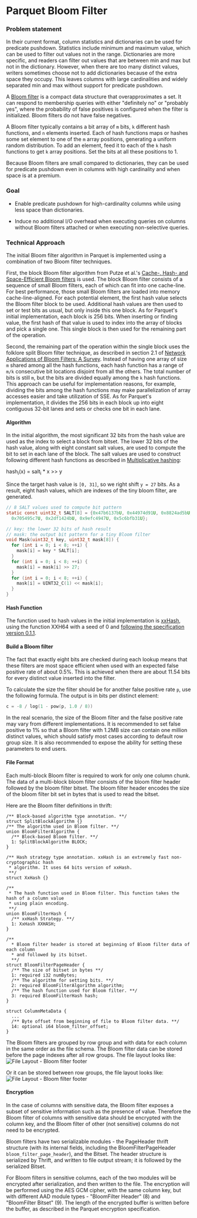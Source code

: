  <!--
  - Licensed to the Apache Software Foundation (ASF) under one
  - or more contributor license agreements.  See the NOTICE file
  - distributed with this work for additional information
  - regarding copyright ownership.  The ASF licenses this file
  - to you under the Apache License, Version 2.0 (the
  - "License"); you may not use this file except in compliance
  - with the License.  You may obtain a copy of the License at
  -
  -   http://www.apache.org/licenses/LICENSE-2.0
  -
  - Unless required by applicable law or agreed to in writing,
  - software distributed under the License is distributed on an
  - "AS IS" BASIS, WITHOUT WARRANTIES OR CONDITIONS OF ANY
  - KIND, either express or implied.  See the License for the
  - specific language governing permissions and limitations
  - under the License.
  -->

Parquet Bloom Filter
===
### Problem statement
In their current format, column statistics and dictionaries can be used for predicate
pushdown. Statistics include minimum and maximum value, which can be used to filter out
values not in the range. Dictionaries are more specific, and readers can filter out values
that are between min and max but not in the dictionary. However, when there are too many
distinct values, writers sometimes choose not to add dictionaries because of the extra
space they occupy. This leaves columns with large cardinalities and widely separated min
and max without support for predicate pushdown.

A [Bloom filter](https://en.wikipedia.org/wiki/Bloom_filter) is a compact data structure that
overapproximates a set. It can respond to membership queries with either "definitely no" or
"probably yes", where the probability of false positives is configured when the filter is
initialized. Bloom filters do not have false negatives.

A Bloom filter typically contains a bit array of `m` bits, `k` different hash functions,
and `n` elements inserted. Each of hash functions maps or hashes some set element to one of the
`m` array positions, generating a uniform random distribution. To add an element, feed it to each
of the `k` hash functions to get `k` array positions. Set the bits at all these positions to 1. 

Because Bloom filters are small compared to dictionaries, they can be used for predicate
pushdown even in columns with high cardinality and when space is at a premium.

### Goal
* Enable predicate pushdown for high-cardinality columns while using less space than
  dictionaries.

* Induce no additional I/O overhead when executing queries on columns without Bloom
  filters attached or when executing non-selective queries.

### Technical Approach
The initial Bloom filter algorithm in Parquet is implemented using a combination of two
Bloom filter techniques.

First, the block Bloom filter algorithm from Putze et al.'s [Cache-, Hash- and Space-Efficient
Bloom filters](http://algo2.iti.kit.edu/documents/cacheefficientbloomfilters-jea.pdf) is used.
The block Bloom filter consists of a sequence of small Bloom filters, each of which can fit
into one cache-line. For best performance, those small Bloom filters are loaded into memory
cache-line-aligned. For each potential element, the first hash value selects the Bloom filter block
to be used. Additional hash values are then used to set or test bits as usual, but only inside
this one block. As for Parquet's initial implementation, each block is 256 bits. When inserting or
finding value, the first hash of that value is used to index into the array of blocks and pick a
single one. This single block is then used for the remaining part of the operation.

Second, the remaining part of the operation within the single block uses the folklore split Bloom
filter technique, as described in section 2.1 of [Network Applications of Bloom Filters:
A Survey](https://www.eecs.harvard.edu/~michaelm/postscripts/im2005b.pdf). Instead of having one
array of size `m` shared among all the hash functions, each hash function has a range of `m/k`
consecutive bit locations disjoint from all the others. The total number of bits is still
`m`, but the bits are divided equally among the `k` hash functions. This approach
can be useful for implementation reasons, for example, dividing the bits among the hash functions
may make parallelization of array accesses easier and take utilization of SSE. As for Parquet's
implementation, it divides the 256 bits in each block up into eight contiguous 32-bit lanes and
sets or checks one bit in each lane.

#### Algorithm
In the initial algorithm, the most significant 32 bits from the hash value are used as the
index to select a block from bitset. The lower 32 bits of the hash value, along with eight
constant salt values, are used to compute the bit to set in each lane of the block.
The salt values are used to construct following different hash functions as described in
[Multiplicative hashing](https://en.wikipedia.org/wiki/Hash_function#Multiplicative_hashing):

hash<sub>i</sub>(x) = salt<sub>i</sub> * x >> y

Since the target hash value is `[0, 31]`, so we right shift `y = 27` bits. As a result, eight
hash values, which are indexes of the tiny bloom filter, are generated.

```c
// 8 SALT values used to compute bit pattern
static const uint32_t SALT[8] = {0x47b6137bU, 0x44974d91U, 0x8824ad5bU, 0xa2b7289dU,
  0x705495c7U, 0x2df1424bU, 0x9efc4947U, 0x5c6bfb31U};

// key: the lower 32 bits of hash result
// mask: the output bit pattern for a tiny Bloom filter
void Mask(uint32_t key, uint32_t mask[8]) {
  for (int i = 0; i < 8; ++i) {
    mask[i] = key * SALT[i];
  }
  for (int i = 0; i < 8; ++i) {
    mask[i] = mask[i] >> 27;
  }
  for (int i = 0; i < 8; ++i) {
    mask[i] = UINT32_C(1) << mask[i];
  }
}

```

#### Hash Function
The function used to hash values in the initial implementation is
[xxHash](https://cyan4973.github.io/xxHash/), using the function XXH64 with a
seed of 0 and [following the specification version
0.1.1](https://github.com/Cyan4973/xxHash/blob/v0.7.0/doc/xxhash_spec.md).

#### Build a Bloom filter
The fact that exactly eight bits are checked during each lookup means that these filters
are most space efficient when used with an expected false positive rate of about
0.5%. This is achieved when there are about 11.54 bits for every distinct value inserted
into the filter.

To calculate the size the filter should be for another false positive rate `p`, use the
following formula. The output is in bits per distinct element:

```c
c = -8 / log(1 - pow(p, 1.0 / 8))
```

In the real scenario, the size of the Bloom filter and the false positive rate may vary from
different implementations. It is recommended to set false positive to 1% so that a Bloom filter
with 1.2MB size can contain one million distinct values, which should satisfy most cases according
to default row group size. It is also recommended to expose the ability for setting these
parameters to end users.

#### File Format

Each multi-block Bloom filter is required to work for only one column chunk. The data of a multi-block
bloom filter consists of the bloom filter header followed by the bloom filter bitset. The bloom filter
header encodes the size of the bloom filter bit set in bytes that is used to read the bitset.

Here are the Bloom filter definitions in thrift:


```
/** Block-based algorithm type annotation. **/
struct SplitBlockAlgorithm {}
/** The algorithm used in Bloom filter. **/
union BloomFilterAlgorithm {
  /** Block-based Bloom filter. **/
  1: SplitBlockAlgorithm BLOCK;
}

/** Hash strategy type annotation. xxHash is an extremely fast non-cryptographic hash
 * algorithm. It uses 64 bits version of xxHash. 
 **/
struct XxHash {}

/** 
 * The hash function used in Bloom filter. This function takes the hash of a column value
 * using plain encoding.
 **/
union BloomFilterHash {
  /** xxHash Strategy. **/
  1: XxHash XXHASH;
}

/**
  * Bloom filter header is stored at beginning of Bloom filter data of each column
  * and followed by its bitset.
  **/
struct BloomFilterPageHeader {
  /** The size of bitset in bytes **/
  1: required i32 numBytes;
  /** The algorithm for setting bits. **/
  2: required BloomFilterAlgorithm algorithm;
  /** The hash function used for Bloom filter. **/
  3: required BloomFilterHash hash;
}

struct ColumnMetaData {
  ...
  /** Byte offset from beginning of file to Bloom filter data. **/
  14: optional i64 bloom_filter_offset;
}

```

The Bloom filters are grouped by row group and with data for each column in the same order as the file schema.
The Bloom filter data can be stored before the page indexes after all row groups. The file layout looks like:
 ![File Layout - Bloom filter footer](doc/images/FileLayoutBloomFilter2.png)

Or it can be stored between row groups, the file layout looks like:
 ![File Layout - Bloom filter footer](doc/images/FileLayoutBloomFilter1.png)

#### Encryption
In the case of columns with sensitive data, the Bloom filter exposes a subset of sensitive
information such as the presence of value. Therefore the Bloom filter of columns with sensitive
data should be encrypted with the column key, and the Bloom filter of other (not sensitive) columns
do not need to be encrypted.

Bloom filters have two serializable modules - the PageHeader thrift structure (with its internal
fields, including the BloomFilterPageHeader `bloom_filter_page_header`), and the Bitset. The header
structure is serialized by Thrift, and written to file output stream; it is followed by the
serialized Bitset.

For Bloom filters in sensitive columns, each of the two modules will be encrypted after
serialization, and then written to the file. The encryption will be performed using the AES GCM
cipher, with the same column key, but with different AAD module types - "BloomFilter Header" (8)
and "BloomFilter Bitset" (9). The length of the encrypted buffer is written before the buffer, as
described in the Parquet encryption specification.
